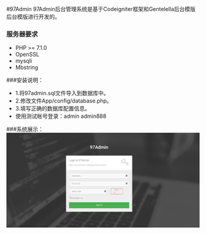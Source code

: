 #97Admin
97Admin后台管理系统是基于Codeigniter框架和Gentelella后台模版后台模版进行开发的。

### 服务器要求
* PHP >= 7.1.0
* OpenSSL
* mysqli
* Mbstring

###安装说明：      
* 1.将97admin.sql文件导入到数据库中。
* 2.修改文件App/config/database.php。 
* 3.填写正确的数据库配置信息。 
* 使用测试帐号登录：admin  admin888

###系统展示：
![登录页面](https://raw.githubusercontent.com/symphp/97Admin/master/public/img/photo/login.png "登录页面")